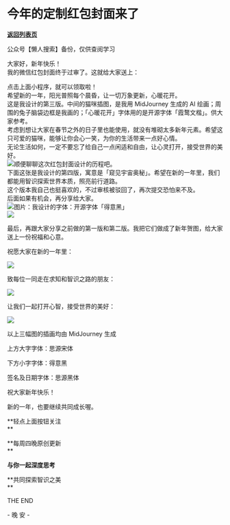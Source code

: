 # 今年的定制红包封面来了

[**返回列表页**](/gzh/L先生说)

公众号【懒人搜索】备份，仅供查阅学习

  
大家好，新年快乐！  
我的微信红包封面终于过审了。这就给大家送上：  
  
点击上面小程序，就可以领取啦！  
希望新的一年，阳光普照每个晨昏，让一切万象更新，心暖花开。  
这是我设计的第三版。中间的猫咪插图，是我用 MidJourney 生成的 AI
绘画；周围的兔子脑袋边框是我画的；「心暖花开」字体用的是开源字体「霞鹜文楷」。供大家参考。  
考虑到想让大家在春节之外的日子里也能使用，就没有堆砌太多新年元素。希望这只可爱的猫咪，能够让你会心一笑，为你的生活带来一点好心情。  
无论生活如何，一定不要忘了给自己一点闲适和自由，让心灵打开，接受世界的美好。  
![](https://mmbiz.qpic.cn/mmbiz_png/yWXmuSFeCk17IVGzCR5kha9El3FjkFq2uoRVAw1eAXtvqC3YJCMINAocOGEdvzWrRjH12AHQPT0ia39U5bJNhkg/640?wx_fmt=png)顺便聊聊这次红包封面设计的历程吧。  
下面这张是我设计的第四版，寓意是「窥见宇宙奥秘」。希望在新的一年里，我们都能用智识探索世界本质，照亮前行道路。  
这个版本我自己也挺喜欢的，不过审核被驳回了，再次提交恐怕来不及。  
后面如果有机会，再分享给大家。  
![](https://mmbiz.qpic.cn/mmbiz_jpg/yWXmuSFeCk3T6olbJjQhCqxl8u87RVbKMNLNWrx5wXKjEmDWO8S9nDlqGm0nF0XsclqWbStP9FrWuW9NJPtQxg/640?wx_fmt=jpeg)图片：我设计的字体：开源字体「得意黑」  
![](https://mmbiz.qpic.cn/mmbiz_png/yWXmuSFeCk17IVGzCR5kha9El3FjkFq2uoRVAw1eAXtvqC3YJCMINAocOGEdvzWrRjH12AHQPT0ia39U5bJNhkg/640?wx_fmt=png)

最后，再跟大家分享之前做的第一版和第二版。我把它们做成了新年贺图，给大家送上一份祝福和心意。  

  

祝愿大家在新的一年里：

  

![](https://mmbiz.qpic.cn/mmbiz_jpg/yWXmuSFeCk3T6olbJjQhCqxl8u87RVbK2kzEko9ibCgkiaPPLnf32S3qpkSXuOibic14CUicf8bTeClfCIqa7cq49Xw/640?wx_fmt=jpeg)

  

致每位一同走在求知和智识之路的朋友：  

  

![](https://mmbiz.qpic.cn/mmbiz_jpg/yWXmuSFeCk3T6olbJjQhCqxl8u87RVbK6zJGUxp2qVpxZQRksgQbEPMrAVibkXN3Iyb4Ehca76JeOzhFunoFE0A/640?wx_fmt=jpeg)

  

让我们一起打开心智，接受世界的美好：  

  

![](https://mmbiz.qpic.cn/mmbiz_jpg/yWXmuSFeCk3T6olbJjQhCqxl8u87RVbKhJvZUtq1JPUaEoHwJG1YZw9FqhmSXXSdYo0TB1KwhT1t0jXCD43wlQ/640?wx_fmt=jpeg)

  

以上三幅图的插画均由 MidJourney 生成  

上方大字字体：思源宋体  

下方小字字体：得意黑

签名及日期字体：思源黑体

  

  

  

祝大家新年快乐！

新的一年，也要继续共同成长喔。

  

  

  

**轻点上面按钮关注  
**

**每周四晚原创更新  
**

**与你一起深度思考**

**共同探索智识之美  
**

  

  

THE END

\- 晚 安 -

  

  

  

